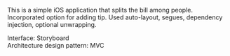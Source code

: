 This is a simple iOS application that splits the bill among people. Incorporated option for adding tip. Used auto-layout, segues, dependency injection, optional unwrapping.

Interface: Storyboard <br>
Architecture design pattern: MVC
